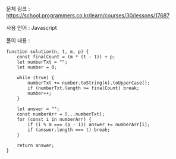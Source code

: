 문제 링크 : https://school.programmers.co.kr/learn/courses/30/lessons/17687

사용 언어 : Javascript

풀이 내용 :

```
function solution(n, t, m, p) {
    const finalCount = (m * (t - 1)) + p;
    let numberTxt = "";
    let number = 0;
    
    while (true) {
        numberTxt += number.toString(n).toUpperCase();
        if (numberTxt.length >= finalCount) break;
        number++;
    }
    
    let answer = "";
    const numberArr = [...numberTxt];
    for (const i in numberArr) {
        if (i % m === (p - 1)) answer += numberArr[i];
        if (answer.length === t) break;
    }
    
    return answer;
}
```